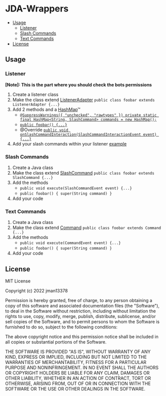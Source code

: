 # JDA-Wrappers

- [Usage](https://github.com/jman13378/JDA-Wrappers#usage)
    - [Listener](https://github.com/jman13378/JDA-Wrappers#Listener)
    - [Slash Commands](https://github.com/jman13378/JDA-Wrappers#slash-commands)
    - [Text Commands](https://github.com/jman13378/JDA-Wrappers#text-commands)
- [License](https://github.com/jman13378/JDA-Wrappers#License)


## Usage

### Listener
**[Note]: This is the part where you should check the bots permissions**

1. Create a listener class 
2. Make the class extend [ListenerAdapter](https://ci.dv8tion.net/job/JDA5/javadoc/net/dv8tion/jda/api/hooks/ListenerAdapter.html) `public class foobar extends ListenerAdapter {...}`
3. Add 2 methods and a [HashMap](https://docs.oracle.com/javase/8/docs/api/java/util/HashMap.html)™
    - [`@SuppressWarnings({ "unchecked", "rawtypes" })
    private static final HashMap<String, SlashCommand> commands = new HashMap();`](https://github.com/jman13378/JDA-Wrappers/blob/main/SlashCommand/examples/listener.java#L36)
    - [`public foobar() {...}`](https://github.com/jman13378/JDA-Wrappers/blob/main/SlashCommand/examples/listener.java#L38)
    - @Override [`public void onSlashCommandInteraction(SlashCommandInteractionEvent event) {...}`](https://github.com/jman13378/JDA-Wrappers/blob/main/SlashCommand/examples/listener.java#L46)
4. Add your slash commands within your listener [example](https://github.com/jman13378/JDA-Wrappers/blob/main/SlashCommand/examples/listener.java#L40)

### Slash Commands

1. Create a Java class
2. Make the class extend [SlashCommand](https://github.com/jman13378/JDA-Wrappers/blob/main/SlashCommand/SlashCommand.java) `public class foobar extends SlashCommand {...}`
3. Add the methods 
    - `public void execute(SlashCommandEvent event) {...}`
    - `public foobar() { super(String command) }`
4. Add your code

### Text Commands

1. Create a Java class
2. Make the class extend [Command](https://github.com/jman13378/JDA-Wrappers/blob/main/TextCommands/Command.java) `public class foobar extends Command {...}`
3. Add the methods 
    - `public void execute(CommandEvent event) {...}`
    - `public foobar() { super(String command) }`
4. Add your code

## License

MIT License

Copyright (c) 2022 jman13378

Permission is hereby granted, free of charge, to any person obtaining a copy
of this software and associated documentation files (the "Software"), to deal
in the Software without restriction, including without limitation the rights
to use, copy, modify, merge, publish, distribute, sublicense, and/or sell
copies of the Software, and to permit persons to whom the Software is
furnished to do so, subject to the following conditions:

The above copyright notice and this permission notice shall be included in all
copies or substantial portions of the Software.

THE SOFTWARE IS PROVIDED "AS IS", WITHOUT WARRANTY OF ANY KIND, EXPRESS OR
IMPLIED, INCLUDING BUT NOT LIMITED TO THE WARRANTIES OF MERCHANTABILITY,
FITNESS FOR A PARTICULAR PURPOSE AND NONINFRINGEMENT. IN NO EVENT SHALL THE
AUTHORS OR COPYRIGHT HOLDERS BE LIABLE FOR ANY CLAIM, DAMAGES OR OTHER
LIABILITY, WHETHER IN AN ACTION OF CONTRACT, TORT OR OTHERWISE, ARISING FROM,
OUT OF OR IN CONNECTION WITH THE SOFTWARE OR THE USE OR OTHER DEALINGS IN THE
SOFTWARE.
